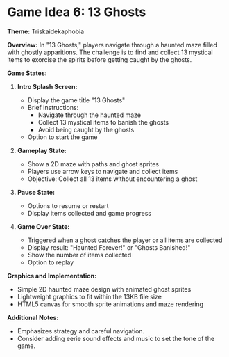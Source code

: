 # Game Idea 6: 13 Ghosts

**Theme:** Triskaidekaphobia

**Overview:**
In "13 Ghosts," players navigate through a haunted maze filled with ghostly apparitions. The challenge is to find and collect 13 mystical items to exorcise the spirits before getting caught by the ghosts.

**Game States:**

1. **Intro Splash Screen:**
   - Display the game title "13 Ghosts"
   - Brief instructions:
     - Navigate through the haunted maze
     - Collect 13 mystical items to banish the ghosts
     - Avoid being caught by the ghosts
   - Option to start the game

2. **Gameplay State:**
   - Show a 2D maze with paths and ghost sprites
   - Players use arrow keys to navigate and collect items
   - Objective: Collect all 13 items without encountering a ghost

3. **Pause State:**
   - Options to resume or restart
   - Display items collected and game progress

4. **Game Over State:**
   - Triggered when a ghost catches the player or all items are collected
   - Display result: "Haunted Forever!" or "Ghosts Banished!"
   - Show the number of items collected
   - Option to replay

**Graphics and Implementation:**
- Simple 2D haunted maze design with animated ghost sprites
- Lightweight graphics to fit within the 13KB file size
- HTML5 canvas for smooth sprite animations and maze rendering

**Additional Notes:**
- Emphasizes strategy and careful navigation.
- Consider adding eerie sound effects and music to set the tone of the game.